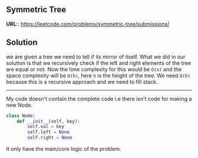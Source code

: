 ## Symmetric Tree

__URL__:: https://leetcode.com/problems/symmetric-tree/submissions/

## Solution

we are given a tree we need to tell if its mirror of itself. What we did in our solution is that we recursively check if the left and right elements of the tree are equal or not. Now the time complexity for this would be `O(n)` and the space complexity will be `O(h)`, here `h` is the height of the tree. We need `O(h)` because this is a recursive approach and we need to fill stack.

***

My code doesn't contain the complete code i.e there isn't code for making a new Node.

```python
class Node:
    def __init__(self, key):
        self.val = key
        self.left = None
        self.right = None

```
It only have the main/core logic of the problem.
